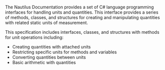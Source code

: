 The Nautilus Documentation provides a set of C# language programming interfaces for handling units and quantities. This interface provides a series of methods, classes, and structures for creating and manipulating quantities with related static units of measurement. 

This specification includes interfaces, classes, and structures with methods for unit operations including:
- Creating quantities with attached units
- Restricting specific units for methods and variables
- Converting quantities between units
- Basic arithmetic with quantities